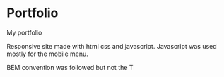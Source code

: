 # Portfolio
My portfolio

Responsive site made with html css and javascript.  Javascript was used  mostly for the mobile menu. 

BEM convention was followed but not the T


